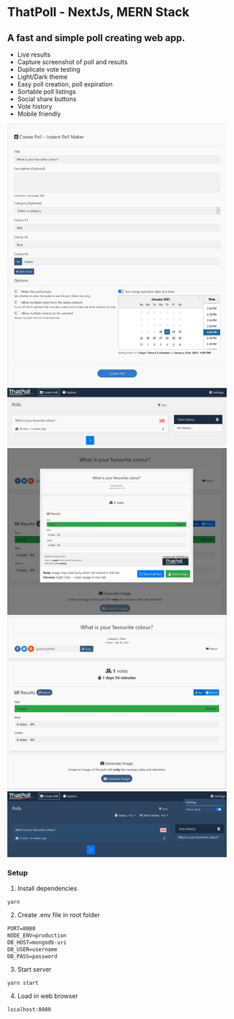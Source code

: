 # ThatPoll - NextJs, MERN Stack
## A fast and simple poll creating web app.
- Live results
- Capture screenshot of poll and results
- Duplicate vote testing
- Light/Dark theme
- Easy poll creation, poll expiration
- Sortable poll listings
- Social share buttons
- Vote history
- Mobile friendly

![alt text](https://github.com/JordanChun/thatpoll/blob/master/screenshots/create-poll.jpg?raw=true)
![alt text](https://github.com/JordanChun/thatpoll/blob/master/screenshots/explore-page.jpg?raw=true)
![alt text](https://github.com/JordanChun/thatpoll/blob/master/screenshots/generate-image.jpg?raw=true)
![alt text](https://github.com/JordanChun/thatpoll/blob/master/screenshots/poll-page.jpg?raw=true)
![alt text](https://github.com/JordanChun/thatpoll/blob/master/screenshots/toggle-theme.jpg?raw=true)

### Setup
1. Install dependencies
```
yarn
```
2. Create .env file in root folder
```
PORT=8080
NODE_ENV=production
DB_HOST=mongodb-uri
DB_USER=username
DB_PASS=password
```
3. Start server
```
yarn start
```
4. Load in web browser
```
localhost:8080
```
